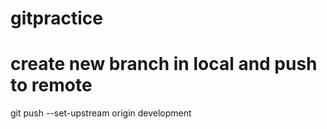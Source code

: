 # gitpractice

# create new branch in local and push to remote
git push --set-upstream origin development
